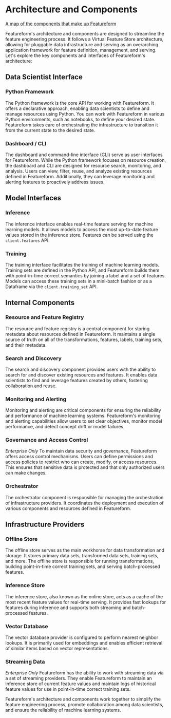 # Architecture and Components

[A map of the components that make up Featureform](../.gitbook/assets/architecture-and-components.png)

Featureform's architecture and components are designed to streamline the feature engineering process. It follows a Virtual Feature Store architecture, allowing for pluggable data infrastructure and serving as an overarching application framework for feature definition, management, and serving. Let's explore the key components and interfaces of Featureform's architecture:

## Data Scientist Interface

### Python Framework

The Python framework is the core API for working with Featureform. It offers a declarative approach, enabling data scientists to define and manage resources using Python. You can work with Featureform in various Python environments, such as notebooks, to define your desired state. Featureform takes care of orchestrating the infrastructure to transition it from the current state to the desired state.

### Dashboard / CLI

The dashboard and command-line interface (CLI) serve as user interfaces for Featureform. While the Python framework focuses on resource creation, the dashboard and CLI are designed for resource search, monitoring, and analysis. Users can view, filter, reuse, and analyze existing resources defined in Featureform. Additionally, they can leverage monitoring and alerting features to proactively address issues.

## Model Interfaces

### Inference

The inference interface enables real-time feature serving for machine learning models. It allows models to access the most up-to-date feature values stored in the inference store. Features can be served using the `client.features` API.

### Training

The training interface facilitates the training of machine learning models. Training sets are defined in the Python API, and Featureform builds them with point-in-time correct semantics by joining a label and a set of features. Models can access these training sets in a mini-batch fashion or as a Dataframe via the `client.training_set` API.

## Internal Components

### Resource and Feature Registry

The resource and feature registry is a central component for storing metadata about resources defined in Featureform. It maintains a single source of truth on all of the transformations, features, labels, training sets, and their metadata.

### Search and Discovery

The search and discovery component provides users with the ability to search for and discover existing resources and features. It enables data scientists to find and leverage features created by others, fostering collaboration and reuse.

### Monitoring and Alerting

Monitoring and alerting are critical components for ensuring the reliability and performance of machine learning systems. Featureform's monitoring and alerting capabilities allow users to set clear objectives, monitor model performance, and detect concept drift or model failures.

### Governance and Access Control

*Enterprise Only* To maintain data security and governance, Featureform offers access control mechanisms. Users can define permissions and access policies to restrict who can create, modify, or access resources. This ensures that sensitive data is protected and that only authorized users can make changes.

### Orchestrator

The orchestrator component is responsible for managing the orchestration of infrastructure providers. It coordinates the deployment and execution of various components and resources defined in Featureform.

## Infrastructure Providers

### Offline Store

The offline store serves as the main workhorse for data transformation and storage. It stores primary data sets, transformed data sets, training sets, and more. The offline store is responsible for running transformations, building point-in-time correct training sets, and serving batch-processed features.

### Inference Store

The inference store, also known as the online store, acts as a cache of the most recent feature values for real-time serving. It provides fast lookups for features during inference and supports both streaming and batch-processed features.

### Vector Database

The vector database provider is configured to perform nearest neighbor lookups. It is primarily used for embeddings and enables efficient retrieval of similar items based on vector representations.

### Streaming Data

*Enterprise Only* Featureform has the ability to work with streaming data via a set of streaming providers. They enable Featureform to maintain an inference store of current feature values and maintain logs of historical feature values for use in point-in-time correct training sets.

Featureform's architecture and components work together to simplify the feature engineering process, promote collaboration among data scientists, and ensure the reliability of machine learning systems.
